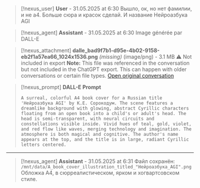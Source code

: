>[!nexus_user] **User** - 31.05.2025 at 6:30
> Вышло, ок, но нет фамилии, и не а4. Больше сюра и красок сделай. И название Нейроазбука AGI
<!-- UID: e2f1db7a-527b-4003-9365-51ccba7a3a4e -->




>[!nexus_agent] **Assistant** - 31.05.2025 at 6:30
> Image générée par DALL-E

>[!nexus_attachment] **dalle_bad9f7b1-d95e-4b02-9158-eb2f1a57ea66_1024x1536.png** *(missing)* (image/png) - 3.1 MB
> ⚠️ Not included in export
> **Note:** This file was referenced in the conversation but not included in the ChatGPT export. This can happen with older conversations or certain file types.
> [Open original conversation](https://chatgpt.com/)

>[!nexus_prompt] **DALL-E Prompt**
> ```
> A surreal, colorful A4 book cover for a Russian title 'Нейроазбука AGI' by К.Е. Сорокодум. The scene features a dreamlike background with glowing, abstract Cyrillic characters floating from an open book into a child's or adult's head. The head is semi-transparent, with neural circuits and constellations visible inside. Vivid hues of teal, gold, violet, and red flow like waves, merging technology and imagination. The atmosphere is both magical and cognitive. The author's name appears at the top, and the title is in large, radiant Cyrillic letters centered.
> ```
<!-- UID: 891e1da1-6b1d-4513-8344-322756766770 -->

---

>[!nexus_agent] **Assistant** - 31.05.2025 at 6:31
> Файл сохранён: 
> `/mnt/data/A_book_cover_illustration_titled_"Нейроазбука_AGI".png` 
> Обложка A4, в сюрреалистическом, ярком и хогвартсовском стиле.
<!-- UID: 6c44ad9b-2100-47fe-abfd-9cab7e4b6eb2 -->